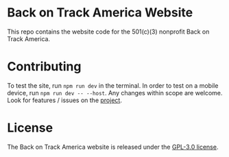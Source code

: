 # Back on Track America Website
This repo contains the website code for the 501(c)(3) nonprofit Back on Track America.

# Contributing
To test the site, run `npm run dev` in the terminal. In order to test on a mobile device, run `npm run dev -- --host`. Any changes within scope are welcome. Look for features / issues on the [project](https://github.com/orgs/backontrackus/projects/2).

# License
The Back on Track America website is released under the [GPL-3.0 license](LICENSE).